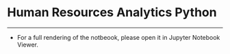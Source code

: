 # Human Resources Analytics Python
***
- For a full rendering of the notbeook, please open it in Jupyter Notebook Viewer.
